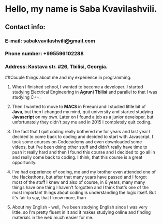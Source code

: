 # Hello, my name is Saba Kvavilashvili.

## Contact info:
### E-mail: sabakvavilashvili@gmail.com
### Phone number: +995596102288
### Address: Kostava str. #26, Tbilisi, Georgia.

##Couple things about me and my experience in programming:

1. When I finished school, I wanted to become a developer. I started studying Electrical Engineering in **Agruni Tbilisi** and parallel to that I was studying C++.

2. Then I wanted to move to **MACS** in Freeuni and I studied little bit of **Java**, but then I changed my mind, quit university and started studying **Javascript** on my own. Later on I found a job as a junior developer, but unfortunately they didn't pay me and in 2015 I completely quit coding.

3. The fact that I quit coding really bothered me for years and last year I decided to come back to coding and decided to start with Javascript. I took some courses on Codecademy and even downloaded some videos, but I've been doing other stuff and didn't really have time to push it really hard and then I found this course and I decided to go all in and really come back to coding. I think, that this course is a great opportunity.

4. I've had experience of coding, me and my brother even attended one of the Hackathons, but after that many years have passed and I forgot most of the stuff I knew and also of course, in 6 years, many many things have one thing I haven't forgotten and I think that's one of the most important things about coding is understanding the logic itself. But it's fair to say, that I know more, than

<html>
   <head>
     <title>Hello World!</title>
   </head>

5. About my English - well, I've been studying English since I was very little, so I'm pretty fluent in it and it makes studying online and finding materials in the web much easier for me.